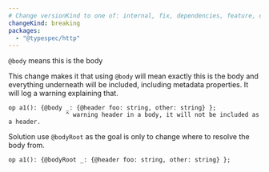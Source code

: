 ```yaml
---
# Change versionKind to one of: internal, fix, dependencies, feature, deprecation, breaking
changeKind: breaking
packages:
  - "@typespec/http"
---
```


`@body` means this is the body

  This change makes it that using `@body` will mean exactly this is the body and everything underneath will be included, including metadata properties. It will log a warning explaining that.
  
  ```tsp
  op a1(): {@body _: {@header foo: string, other: string} };
                  ^ warning header in a body, it will not be included as a header.
  ```
  
  Solution use `@bodyRoot` as the goal is only to change where to resolve the body from.
  
  ```tsp
  op a1(): {@bodyRoot _: {@header foo: string, other: string} };
  ```

